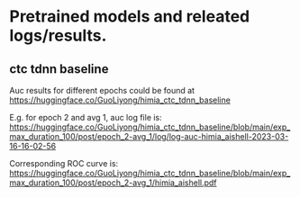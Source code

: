 # Pretrained models and releated logs/results.

## ctc tdnn baseline

Auc results for different epochs could be found at <https://huggingface.co/GuoLiyong/himia_ctc_tdnn_baseline>

E.g. for epoch 2 and avg 1, auc log file is: <https://huggingface.co/GuoLiyong/himia_ctc_tdnn_baseline/blob/main/exp_max_duration_100/post/epoch_2-avg_1/log/log-auc-himia_aishell-2023-03-16-16-02-56>

Corresponding ROC curve is: <https://huggingface.co/GuoLiyong/himia_ctc_tdnn_baseline/blob/main/exp_max_duration_100/post/epoch_2-avg_1/himia_aishell.pdf>

